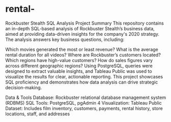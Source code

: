 # rental-
Rockbuster Stealth SQL Analysis
Project Summary
This repository contains an in-depth SQL-based analysis of Rockbuster Stealth’s business data, aimed at providing data-driven insights for the company's 2020 strategy. The analysis answers key business questions, including:

Which movies generated the most or least revenue?
What is the average rental duration for all videos?
Where are Rockbuster’s customers located?
Which regions have high-value customers?
How do sales figures vary across different geographic regions?
Using PostgreSQL, queries were designed to extract valuable insights, and Tableau Public was used to visualize the results for clear, actionable reporting. This project showcases SQL proficiency and demonstrates how data analysis can drive strategic decision-making.

Data & Tools
Database: Rockbuster relational database management system (RDBMS)
SQL Tools: PostgreSQL, pgAdmin 4
Visualization: Tableau Public
Dataset: Includes film inventory, customers, payments, rental history, store locations, staff, and addresses
